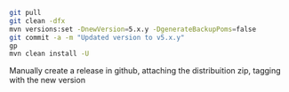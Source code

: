 ```sh
git pull
git clean -dfx
mvn versions:set -DnewVersion=5.x.y -DgenerateBackupPoms=false
git commit -a -m "Updated version to v5.x.y"
gp
mvn clean install -U
```
Manually create a release in github, attaching the distribuition zip, tagging with the new version

